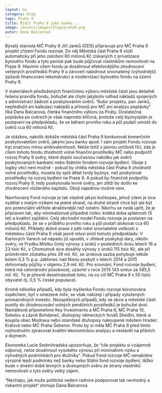 ```yaml
---
layout: eu
category: blog
tags: Praha 9
title: Řídit Prahu 9 jako banku...
image: /assets/images/blog/praha9.png
autor: Dana Balcarová
---
```


Bývalý starosta MČ Prahy 8 Jiří Janků (ODS) připravuje pro MČ Praha 9 projekt zřízení Fondu rozvoje. Do něj Městská část Praha 9 vloží automaticky při jeho založení 60 milionů Kč získaných z privatizace bytového fondu a tyto peníze pak bude půjčovat vlastníkům nemovitostí na Praze 9. Hlavním cílem fondu je dosáhnout efektivnějšího zhodnocení veřejných prostředků Prahy 9 a zároveň nabídnout srovnatelný (výhodnější) způsob financování rekonstrukcí a modernizací bytového fondu na území Prahy 9.

V materiálech předložených finančnímu výboru městské části jsou detailně řešena pravidla fondu, bohužel ale chybí jakýkoliv odhad nákladů spojených s administrací žádostí a poskytováním úvěrů. “Autor projektu, pan Janků, nepředložil ani kalkulaci nákladů a přínosů pro MČ ani analýzu poptávky” říká Dana Balcarová, členka finančního výboru za Piráty. Dostatečná poptávka po úvěrech je však naprosto klíčová, protože celý byznysplán je postavení na předpokladu, že se během prvního roku a půl podaří umístit do úvěrů cca 60 milionů Kč. 

Je otázkou, nakolik dokáže městská část Praha 9 konkurovat komerčním poskytovatelům úvěrů, jakými jsou banky apod. I sám projekt Fondu rozvoje trpí značnou mírou ambivalentnosti. Nelze totiž s jasnou určitostí říci, zda je cílem tohoto fondu zhodnotit volné finanční prostředky MČ nebo podpořit rozvoj Prahy 9 úvěry, které doplní současnou nabídku jak úvěrů poskytovaných bankami nebo Státním fondem rozvoje bydlení. Oboje z logiky věci není možné - pokud by chtěla městská část Praha 9 zhodnotit volné prostředky, musela by spíš dělat tvrdý byznys, než poskytovat prostředky na rozvoj bydlení na Praze 9. A pokud by finančně podpořila rozvoj Prahy 9, tedy poskytovala levné úvěry, jen ztěží by došlo ke zhodnocení vloženého kapitálu. Obojí najednou možné není. 

Navrhovaný Fond rozvoje je tak vlastně jakýsi kočkopes, jehož cílem je sice vydělat s malým rizikem na jedné straně, na druhé straně chce být ale být pro potenciální věřitele atraktivnější než ostatní. Návrhu se nedá upřít, že je připraven tak, aby minimalizoval případné riziko: krátká doba splatnosti (5 let) a kvalitní zajištění. Celý obchodní model Fondu rozvoje je postaven na předpokladu, že se v průběhu prvního roku a půl podaří alokovat cca 60 milionů Kč. Příklady dobré praxe z pěti měst srovnatelné velikosti s městskou částí Praha 9 však jasně mluví proti tomuto předpokladu: V Karlových Varech od nápadu již upustili, v Jihlavě poskytují dary, nikoliv úvěry, ve Frýdku Místku činily výnosy z úroků v posledních dvou letech 16 a 23 tisíc Kč, v Chomutově sice dosáhly výnosy z úroků 115 tisíc Kč, ale při průměrném zůstatku přes 29 mil. Kč, se úroková sazba pohybuje někde kolem 0,3 % p.a. Jablonec nad Nisou poskytl v letech 2014 a 2015 dohromady půjčky v objemu 2,9 mil. Kč. Pro srovnání, Fond rozvoje bydlení, která má celonárodní působnost, uzavřel v roce 2015 143 smluv za 585,5 mil. Kč. To je přesně desetinásobek toho, na co cílí MČ Praha 9 s 55 tisíci obyvatel (tj. 0,5 % české populace).

Kromě několika případů, kdy byla myšlenka Fondu rozvoje korunována úspěchem, byť v omezené míře, se však nabízejí i případy vyložených promarněných investic. Neúspěšných případů, kdy se obce a městské části pustily do zhodnocování volných peněžních prostředků je bohužel dost. Namátkově připomeňme Key Investments a MČ Praha 6, MČ Praha 10, Sokolov a Lázně Bohdaneč, dluhopisy německých fondů Shedlin, které si koupila obec Modrava nebo islandské dluhopisy nakoupené městem Hradec Králové nebo MČ Praha Šeberov.  Proto by si měla MČ Praha 9 před tímto rozhodnutím zpracovat kvalitní ekonomickou analýzu a nestavět na přáních a dojmech.

Ekonomka Lucie Sedmihradská upozorňuje, že “cíle projektu si vzájemně odporují, nelze dosáhnout vysokého výnosu při minimálním riziku a výhodných podmínkách pro dlužníky”. Pokud Fond rozvoje MČ nenabídne výrazně lepší podmínky než banky nebo Státní fond rozvoje bydlení, těžko bude v dnešní době levných a dostupných úvěru ze strany vlastníků nemovitostí o tyto úvěry velký zájem.

“Nechápu, jak muže politické vedení radnice podporovat tak nevhodný a riskantní projekt“  shrnuje Dana Balcarová. 

